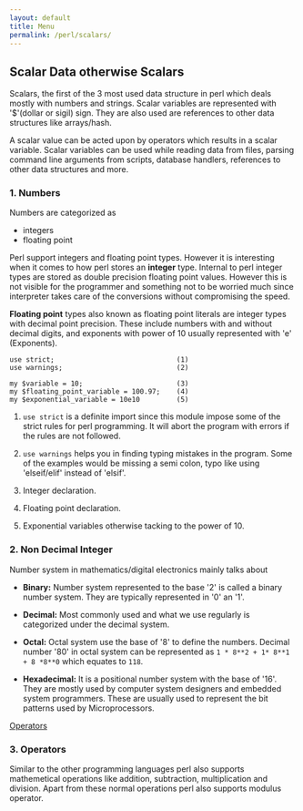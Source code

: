 ```yaml
---
layout: default
title: Menu
permalink: /perl/scalars/
---
```

## Scalar Data otherwise Scalars

Scalars, the first of the 3 most used data structure in perl which deals mostly with numbers and strings. Scalar variables are represented with '$'(dollar or sigil) sign. They are also used are references to other data structures like arrays/hash. 


A scalar value can be acted upon by operators which results in a scalar variable. Scalar variables can be used while reading data from files, parsing command line arguments from scripts, database handlers, references to other data structures and more. 


### 1. Numbers

Numbers are categorized as 
- integers
- floating point

Perl support integers and floating point types. However it is interesting when it comes to how perl stores an **integer** type. Internal to perl integer types are stored as double precision floating point values. However this is not visible for the programmer and something not to be worried much since interpreter takes care of the conversions without compromising the speed.

**Floating point** types also known as floating point literals are integer types with decimal point precision. These include numbers with and without decimal digits, and exponents with power of 10 usually represented with 'e' (Exponents).

```
use strict;                              (1)
use warnings;                            (2)

my $variable = 10;                       (3)
my $floating_point_variable = 100.97;    (4)
my $exponential_variable = 10e10         (5)
```

1. `use strict` is a definite import since this module impose some of the strict rules for perl programming. It will abort the program with errors if the rules are not followed.

2. `use warnings` helps you in finding typing mistakes in the program. Some of the examples would be missing a semi colon, typo like using 'elseif/elif' instead of 'elsif'.

3. Integer declaration.
4. Floating point declaration.
5. Exponential variables otherwise tacking to the power of 10.


### 2. Non Decimal Integer
Number system in mathematics/digital electronics mainly talks about

- **Binary:** Number system represented to the base '2' is called a binary number system. They are typically represented in '0' an '1'.

- **Decimal:** Most commonly used and what we use regularly is categorized under the decimal system. 

- **Octal:** Octal system use the base of '8' to define the numbers. Decimal number '80' in octal system can be represented as `1 * 8**2 + 1* 8**1 + 8 *8**0` which equates to `118`.

- **Hexadecimal:** It is a positional number system with the base of '16'. They are mostly used by computer system designers and embedded system programmers. These are usually used to represent the bit patterns used by Microprocessors.


[Operators](#Operators)

### 3. Operators

Similar to the other programming languages perl also supports mathemetical operations like addition, subtraction, multiplication and division. Apart from these normal operations perl also supports modulus operator.
